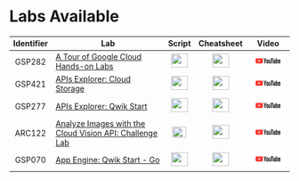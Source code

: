 # Labs Available

| Identifier | Lab | Script | Cheatsheet | Video |
| :--------: | --- | :----: | :--------: | :---: |
| GSP282 | <a href="https://www.cloudskillsboost.google/focuses/2794?parent=catalog">A Tour of Google Cloud Hands-on Labs</a> | [<img src="https://cdn-icons-png.flaticon.com/128/5290/5290058.png" width="30px" height="25px">](Scripts/GSP282) | [<img src="https://cdn-icons-png.flaticon.com/128/5290/5290058.png" width="30px" height="25px">](Cheatsheets/GSP282/CHEATSHEET.md) | [![youtube][youtube]]() |
| GSP421 | <a href="https://www.cloudskillsboost.google/focuses/3632?parent=catalog">APIs Explorer: Cloud Storage</a> | [<img src="https://cdn-icons-png.flaticon.com/128/5290/5290058.png" width="30px" height="25px">](Scripts/GSP421) | [<img src="https://cdn-icons-png.flaticon.com/128/5290/5290058.png" width="30px" height="25px">](Cheatsheets/GSP421/CHEATSHEET.md) | [![youtube][youtube]]() |
| GSP277 | <a href="https://www.cloudskillsboost.google/focuses/2457?parent=catalog">APIs Explorer: Qwik Start</a> | [<img src="https://cdn-icons-png.flaticon.com/128/5290/5290058.png" width="30px" height="25px">](Scripts/GSP277) | [<img src="https://cdn-icons-png.flaticon.com/128/5290/5290058.png" width="30px" height="25px">](Cheatsheets/GSP277/CHEATSHEET.md) | [![youtube][youtube]]() |
| ARC122 | <a href="https://www.cloudskillsboost.google/focuses/64748?parent=catalog">Analyze Images with the Cloud Vision API: Challenge Lab</a> | <picture><img src="https://cdn-icons-png.flaticon.com/128/3388/3388701.png" width="25px" height="20px"></picture> | [<img src="https://cdn-icons-png.flaticon.com/128/5290/5290058.png" width="30px" height="25px">](Cheatsheets/ARC122) | [![youtube][youtube]]() |
| GSP070 | <a href="https://www.cloudskillsboost.google/focuses/2754?parent=catalog">App Engine: Qwik Start - Go</a> | [<img src="https://cdn-icons-png.flaticon.com/128/5290/5290058.png" width="30px" height="25px">](Scripts/GSP070) | [<img src="https://cdn-icons-png.flaticon.com/128/5290/5290058.png" width="30px" height="25px">](Cheatsheets/GSP070/CHEATSHEET.md) | [![youtube][youtube]]() |


[youtube]: /assets/youtube.jpg
